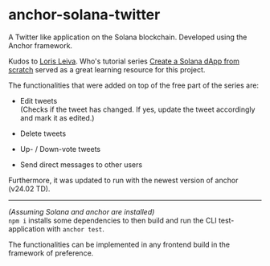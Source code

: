# anchor-solana-twitter

A Twitter like application on the Solana blockchain. Developed using the Anchor framework.

Kudos to [Loris Leiva][1].
Who's tutorial series [Create a Solana dApp from scratch][2] served as a great learning resource for this project.

The functionalities that were added on top of the free part of the series are:

- Edit tweets<br>
  (Checks if the tweet has changed. If yes, update the tweet accordingly and mark it as edited.)

- Delete tweets

- Up- / Down-vote tweets

- Send direct messages to other users

Furthermore, it was updated to run with the newest version of anchor (v24.02 TD).

---

_(Assuming Solana and anchor are installed)_<br>
`npm i` installs some dependencies to then build and run the CLI test-application with `anchor test`.

The functionalities can be implemented in any frontend build in the framework of preference.

[1]: https://github.com/lorisleiva
[2]: https://lorisleiva.com/create-a-solana-dapp-from-scratch
